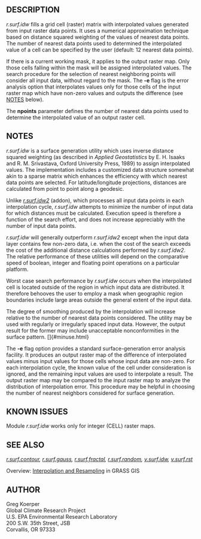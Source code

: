 ## DESCRIPTION

*r.surf.idw* fills a grid cell (raster) matrix with interpolated values
generated from input raster data points. It uses a numerical
approximation technique based on distance squared weighting of the
values of nearest data points. The number of nearest data points used to
determined the interpolated value of a cell can be specified by the user
(default: 12 nearest data points).

If there is a current working mask, it applies to the output raster map.
Only those cells falling within the mask will be assigned interpolated
values. The search procedure for the selection of nearest neighboring
points will consider all input data, without regard to the mask. The
**-e** flag is the error analysis option that interpolates values only
for those cells of the input raster map which have non-zero values and
outputs the difference (see [NOTES](#minuse.html) below).

The **npoints** parameter defines the number of nearest data points used
to determine the interpolated value of an output raster cell.

## NOTES

*r.surf.idw* is a surface generation utility which uses inverse distance
squared weighting (as described in *Applied Geostatistics* by E. H.
Isaaks and R. M. Srivastava, Oxford University Press, 1989) to assign
interpolated values. The implementation includes a customized data
structure somewhat akin to a sparse matrix which enhances the efficiency
with which nearest data points are selected. For latitude/longitude
projections, distances are calculated from point to point along a
geodesic.

Unlike
*[r.surf.idw2](https://grass.osgeo.org/grass8/manuals/addons/r.surf.idw2.html)*
(addon), which processes all input data points in each interpolation
cycle, *r.surf.idw* attempts to minimize the number of input data for
which distances must be calculated. Execution speed is therefore a
function of the search effort, and does not increase appreciably with
the number of input data points.

*r.surf.idw* will generally outperform *r.surf.idw2* except when the
input data layer contains few non-zero data, i.e. when the cost of the
search exceeds the cost of the additional distance calculations
performed by *r.surf.idw2*. The relative performance of these utilities
will depend on the comparative speed of boolean, integer and floating
point operations on a particular platform.

Worst case search performance by *r.surf.idw* occurs when the
interpolated cell is located outside of the region in which input data
are distributed. It therefore behooves the user to employ a mask when
geographic region boundaries include large areas outside the general
extent of the input data.

The degree of smoothing produced by the interpolation will increase
relative to the number of nearest data points considered. The utility
may be used with regularly or irregularly spaced input data. However,
the output result for the former may include unacceptable
nonconformities in the surface pattern. []{#minuse.html}

The **-e** flag option provides a standard surface-generation error
analysis facility. It produces an output raster map of the difference of
interpolated values minus input values for those cells whose input data
are non-zero. For each interpolation cycle, the known value of the cell
under consideration is ignored, and the remaining input values are used
to interpolate a result. The output raster map may be compared to the
input raster map to analyze the distribution of interpolation error.
This procedure may be helpful in choosing the number of nearest
neighbors considered for surface generation.

## KNOWN ISSUES

Module *r.surf.idw* works only for integer (CELL) raster maps.

## SEE ALSO

*[r.surf.contour](r.surf.contour.html),
[r.surf.gauss](r.surf.gauss.html),
[r.surf.fractal](r.surf.fractal.html),
[r.surf.random](r.surf.random.html), [v.surf.idw](v.surf.idw.html),
[v.surf.rst](v.surf.rst.html)*

Overview: [Interpolation and
Resampling](https://grasswiki.osgeo.org/wiki/Interpolation) in GRASS GIS

## AUTHOR

Greg Koerper\
Global Climate Research Project\
U.S. EPA Environmental Research Laboratory\
200 S.W. 35th Street, JSB\
Corvallis, OR 97333
